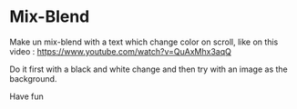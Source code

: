 # Mix-Blend 

Make un mix-blend with a text which change color on scroll, like on this video : 
https://www.youtube.com/watch?v=QuAxMhx3aqQ

Do it first with a black and white change and then try with an image as the background.

Have fun